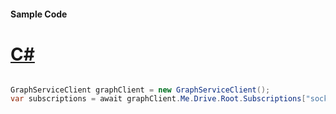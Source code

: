 #### Sample Code
# [C#](#tab/Csharp)

```C#

GraphServiceClient graphClient = new GraphServiceClient();
var subscriptions = await graphClient.Me.Drive.Root.Subscriptions["socketIo"].Request().GetAsync();

```